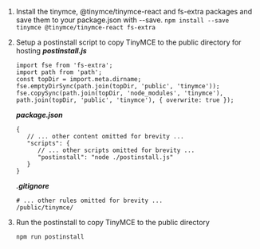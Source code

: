 1. Install the tinymce, @tinymce/tinymce-react and fs-extra packages and save them to your package.json with --save.
   `npm install --save tinymce @tinymce/tinymce-react fs-extra`
   &NewLine;
   &NewLine;
2. Setup a postinstall script to copy TinyMCE to the public directory for hosting
   **_postinstall.js_**

   ```
   import fse from 'fs-extra';
   import path from 'path';
   const topDir = import.meta.dirname;
   fse.emptyDirSync(path.join(topDir, 'public', 'tinymce'));
   fse.copySync(path.join(topDir, 'node_modules', 'tinymce'), path.join(topDir, 'public', 'tinymce'), { overwrite: true });
   ```

   **_package.json_**

   ```
   {
      // ... other content omitted for brevity ...
      "scripts": {
         // ... other scripts omitted for brevity ...
         "postinstall": "node ./postinstall.js"
      }
   }
   ```

   **_.gitignore_**

   ```
   # ... other rules omitted for brevity ...
   /public/tinymce/
   ```

3. Run the postinstall to copy TinyMCE to the public directory

   ```
   npm run postinstall
   ```
